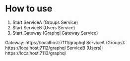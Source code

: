 # How to use

1. Start ServiceA (Groups Service)
2. Start ServiceB (Users Service)
3. Start Gateway (Graphql Gateway Service)

Gateway: https://localhost:7111/graphql
ServiceA (Groups): https://localhost:7112/graphql
ServiceB (Users): https://localhost:7113/graphql